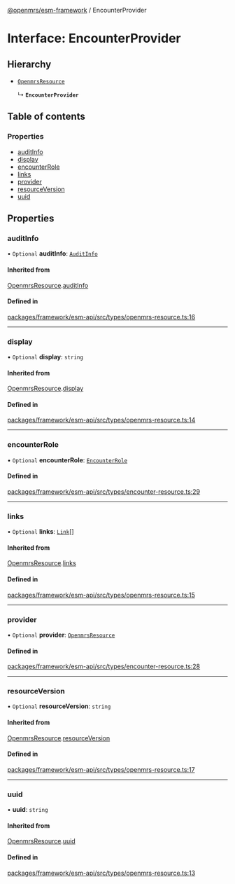 [@openmrs/esm-framework](../API.md) / EncounterProvider

# Interface: EncounterProvider

## Hierarchy

- [`OpenmrsResource`](OpenmrsResource.md)

  ↳ **`EncounterProvider`**

## Table of contents

### Properties

- [auditInfo](EncounterProvider.md#auditinfo)
- [display](EncounterProvider.md#display)
- [encounterRole](EncounterProvider.md#encounterrole)
- [links](EncounterProvider.md#links)
- [provider](EncounterProvider.md#provider)
- [resourceVersion](EncounterProvider.md#resourceversion)
- [uuid](EncounterProvider.md#uuid)

## Properties

### auditInfo

• `Optional` **auditInfo**: [`AuditInfo`](AuditInfo.md)

#### Inherited from

[OpenmrsResource](OpenmrsResource.md).[auditInfo](OpenmrsResource.md#auditinfo)

#### Defined in

[packages/framework/esm-api/src/types/openmrs-resource.ts:16](https://github.com/openmrs/openmrs-esm-core/blob/main/packages/framework/esm-api/src/types/openmrs-resource.ts#L16)

___

### display

• `Optional` **display**: `string`

#### Inherited from

[OpenmrsResource](OpenmrsResource.md).[display](OpenmrsResource.md#display)

#### Defined in

[packages/framework/esm-api/src/types/openmrs-resource.ts:14](https://github.com/openmrs/openmrs-esm-core/blob/main/packages/framework/esm-api/src/types/openmrs-resource.ts#L14)

___

### encounterRole

• `Optional` **encounterRole**: [`EncounterRole`](EncounterRole.md)

#### Defined in

[packages/framework/esm-api/src/types/encounter-resource.ts:29](https://github.com/openmrs/openmrs-esm-core/blob/main/packages/framework/esm-api/src/types/encounter-resource.ts#L29)

___

### links

• `Optional` **links**: [`Link`](Link.md)[]

#### Inherited from

[OpenmrsResource](OpenmrsResource.md).[links](OpenmrsResource.md#links)

#### Defined in

[packages/framework/esm-api/src/types/openmrs-resource.ts:15](https://github.com/openmrs/openmrs-esm-core/blob/main/packages/framework/esm-api/src/types/openmrs-resource.ts#L15)

___

### provider

• `Optional` **provider**: [`OpenmrsResource`](OpenmrsResource.md)

#### Defined in

[packages/framework/esm-api/src/types/encounter-resource.ts:28](https://github.com/openmrs/openmrs-esm-core/blob/main/packages/framework/esm-api/src/types/encounter-resource.ts#L28)

___

### resourceVersion

• `Optional` **resourceVersion**: `string`

#### Inherited from

[OpenmrsResource](OpenmrsResource.md).[resourceVersion](OpenmrsResource.md#resourceversion)

#### Defined in

[packages/framework/esm-api/src/types/openmrs-resource.ts:17](https://github.com/openmrs/openmrs-esm-core/blob/main/packages/framework/esm-api/src/types/openmrs-resource.ts#L17)

___

### uuid

• **uuid**: `string`

#### Inherited from

[OpenmrsResource](OpenmrsResource.md).[uuid](OpenmrsResource.md#uuid)

#### Defined in

[packages/framework/esm-api/src/types/openmrs-resource.ts:13](https://github.com/openmrs/openmrs-esm-core/blob/main/packages/framework/esm-api/src/types/openmrs-resource.ts#L13)
